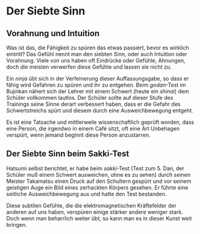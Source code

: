 # Der Siebte Sinn


## Vorahnung und Intuition

Was ist das, die Fähigkeit zu spüren das etwas passiert, bevor es wirklich eintritt? Das Gefühl nennt man den siebten Sinn, oder auch Intuition oder Vorahnung. Viele von uns haben oft Eindrücke oder Gefühle, Ahnungen, doch die meisten verwerfen diese Gefühle und lassen sie nicht zu.

Ein *ninja* übt sich in der Verfeinerung dieser Auffassungsgabe, so dass er fähig wird Gefahren zu spüren und ihr zu entgehen. Beim *godan*-Test im Bujinkan nähert sich der Lehrer mit einem Schwert (heute ein *shinai*) dem Schüler vollkommen lautlos. Der Schüler sollte auf dieser Stufe des Trainings seine Sinne derart verbessert haben, dass er die Gefahr des Schwertstreichs spürt und diesem durch eine Ausweichbewegung entgeht.

Es ist eine Tatsache und mittlerweile wissenschaftlich geprüft worden, dass eine Person, die irgendwo in einem Café sitzt, oft eine Art Unbehagen verspürt, wenn jemand beginnt diese Person anzustarren.


## Der Siebte Sinn beim Sakki-Test

Hatsumi selbst berichtet, er habe beim *sakki*-Test (Test zum 5. Dan, der Schüler muß einem Schwert ausweichen, ohne es zu sehen) durch seinen Meister Takamatsu einen Druck auf den Schultern gespürt und vor seinem geistigen Auge ein Bild eines zerhackten Körpers gesehen. Er führte eine seitliche Ausweichbewegung aus und hatte den Test bestanden.

Diese subtilen Gefühle, die die elektromagnetischen Kräftefelder der anderen auf uns haben, verspüren einige stärker andere weniger stark. Doch wenn man beharrlich weiter übt, so kann man es in dieser Kunst weit bringen.
